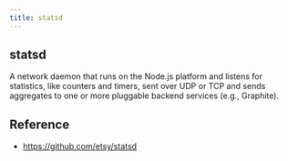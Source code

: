 ```yaml
---
title: statsd
---
```


## statsd
A network daemon that runs on the Node.js platform and listens for statistics, like counters and timers, sent over UDP or TCP and sends aggregates to one or more pluggable backend services (e.g., Graphite).

## Reference
* https://github.com/etsy/statsd
